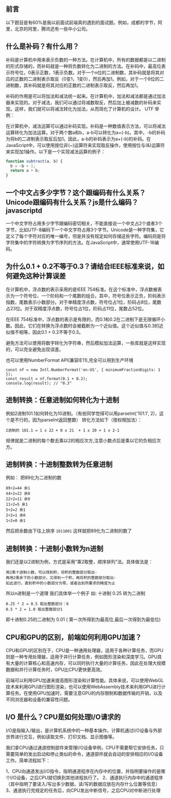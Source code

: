 ## 前言

以下题目是有60%是我以前面试前端真的遇到的面试题。例如，成都的字节，阿里，北京的阿里，腾讯还有一些中小公司。


## 什么是补码？有什么用？

补码是计算机中用来表示负数的一种方法。在计算机中，所有的数据都是以二进制的形式存储的，而补码就是一种将负数转化为二进制的方法。在补码中，最高位表示符号位，0表示正数，1表示负数。对于一个n位的二进制数，其补码就是将其对应的正数的二进制表示取反（0变1，1变0），然后再加1。例如，对于一个8位的二进制数，其补码就是将其对应的正数的二进制表示取反，然后再加1。

补码的作用是可以将加法和减法统一起来。在计算机中，加法和减法都是通过加法器来实现的。对于减法，我们可以通过将减数取反，然后加上被减数的补码来实现。这样，我们就可以将减法转化为加法，从而简化了计算机的设计。
UTF
举例：

在计算机中，减法运算可以通过补码实现。补码是一种数值表示方法，可以将减法运算转化为加法运算。对于两个数a和b，a-b可以转化为a+(-b)。其中，-b的补码为将b的二进制表示取反后加1。因此，a-b的补码表示为a+(-b)的补码。在JavaScript中，可以使用按位非(~)运算符来实现取反操作，使用按位与(&)运算符来实现加1操作。以下是一个实现减法运算的例子：

```javascript
function subtract(a, b) {
  b = ~b + 1;
  return a + b;
}
```

## 一个中文占多少字节？这个跟编码有什么关系？Unicode跟编码有什么关系？js是什么编码？javascriptd

一个中文字符占用多少字节跟编码密切相关，不能直接说一个中文占2个或者3个字节，比如UTF-8编码下一个中文字符占用3个字节。Unicode是一种字符集，它定义了每个字符对应的唯一编号，但是并没有规定如何存储这些字符。编码则是将字符集中的字符转换为字节序列的方法。在JavaScript中，通常使用UTF-16编码。



## 为什么0.1 + 0.2不等于0.3？请结合IEEE标准来说，如何避免这种计算误差

在计算机中，浮点数的表示采用的是IEEE 754标准。在这个标准中，浮点数被表示为一个符号位、一个阶码和一个尾数的组合。其中，符号位表示正负，阶码表示指数，尾数表示小数部分。对于单精度浮点数，符号位占1位，阶码占8位，尾数占23位。对于双精度浮点数，符号位占1位，阶码占11位，尾数占52位。

在IEEE 754标准中，浮点数的表示是有限的，而0.1和0.2在二进制下是无限循环小数。因此，它们在转换为浮点数时会被截断为一个近似值。这个近似值与0.3的近似值不相等，因此0.1 + 0.2不等于0.3。

避免方法可以使用将数字转化为字符串，然后模拟加法运算，一些库就是这样实现的，可以完全避免出现误差。

也可以使用NumberFormat API(兼容IE11),完全可以用到生产环境
```
const nf = new Intl.NumberFormat('en-US', { minimumFractionDigits: 1 });
const result = nf.format(0.1 + 0.2);
console.log(result); // "0.3"
```

## 进制转换：任意进制如何转化为十进制

例如2进制101.1如何转化为10进制。（有些同学觉得可以用parseInt('101.1', 2)，这个是不行的，因为parseInt返回整数）
转化方法如下（按权相加法）：
```
2进制的 101.1 = 1 x 22 + 0 x 21  + 1 x 20 + 1 x 2-1
```
规律就是二进制的每个数去乘以2的相应次方,注意小数点后是乘以它的负相应次方。


## 进制转换：十进制整数转为任意进制

例如：
把89化为二进制的数
```
89÷2=44 余1
44÷2=22 余0
22÷2=11 余0
11÷2=5 余1
5÷2=2 余1
2÷2=1 余0
1÷2=0 余1
```
然后把余数由下往上排序
`1011001`
这样就把89化为二进制的数了

## 进制转换：十进制小数转为n进制

我们还是以2进制为例，方式是采用“乘2取整，顺序排列”法。具体做法是：
```
用2乘十进制小数，可以得到积，将积的整数部分取出-
再用2乘余下的小数部分，又得到一个积，再将积的整数部分取出-
如此进行，直到积中的小数部分为零，或者达到所要求的精度为止
```
所以n进制是一个道理
我们具体举一个例子
如: 十进制 0.25 转为二进制
```
0.25 * 2 = 0.5 取出整数部分：0
0.5 * 2 = 1.0 取出整数部分1
```
即十进制0.25的二进制为 0.01 ( 第一次所得到为最高位,最后一次得到为最低位)


## CPU和GPU的区别，前端如何利用GPU加速？

CPU和GPU的区别在于，CPU是一种通用处理器，适用于各种计算任务，而GPU则是一种专用处理器，适用于并行计算任务，例如图形渲染和深度学习。GPU具有大量的计算核心和高速内存，可以同时执行大量的计算任务，因此在处理大规模数据和并行计算任务时，GPU比CPU更快更高效。

前端可以利用GPU加速来提高图形渲染和计算性能。具体来说，可以使用WebGL技术来利用GPU进行图形渲染，也可以使用WebAssembly技术来利用GPU进行计算任务。在使用GPU加速时，需要注意GPU的内存限制和数据传输的开销，以及不同浏览器和设备的兼容性问题。

## I/O 是什么？CPU是如何处理I/O请求的

I/O是指输入/输出，是计算机系统中的一种基本操作。计算机通过I/O设备与外部世界进行交互，例如读取文件、打印文档、显示图像等。

我们拿CPU通过通道控制部件来管理I/O设备举例，CPU不需要帮它安排任务，只需要简单的发出启动和停止类似的命令，通道部件就会自动的安排相应的I/O设备工作。简单流程如下：

1、CPU向通道发出I/O指令，指明通道程序在内存中的位置，并指明要操作的是哪个I/O设备，之后CPU就切换到其他进程执行了。
2、通道执行内存中的通道程序（其中指明了要读入/写出多少数据，读/写的数据应放在内存什么位置等信息）
3、通道执行完规定的任务后，向CPU发出中断信号，之后CPU对中断进行处理






